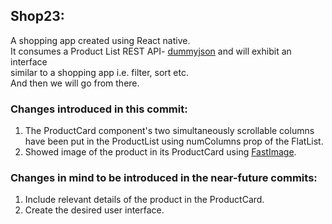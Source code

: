 ## Shop23:

A shopping app created using React native.  
It consumes a Product List REST API- [dummyjson](https://dummyjson.com/docs) and will exhibit an interface  
similar to a shopping app i.e. filter, sort etc.  
And then we will go from there.

### Changes introduced in this commit:

1. The ProductCard component's two simultaneously scrollable columns  
   have been put in the ProductList using numColumns prop of the FlatList.
1. Showed image of the product in its ProductCard using [FastImage](https://www.npmjs.com/package/react-native-fast-image).

### Changes in mind to be introduced in the near-future commits:

1. Include relevant details of the product in the ProductCard.
1. Create the desired user interface.
